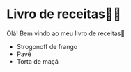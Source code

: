# Livro de receitas:woman_cook:

Olá! Bem vindo ao meu livro de receitas:wave:

- Strogonoff de frango
- Pavê
- Torta de maçã



